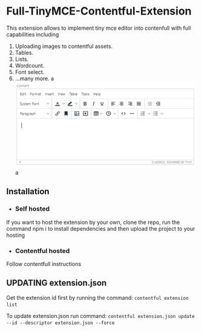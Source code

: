 # Full-TinyMCE-Contentful-Extension
This extension allows to implement tiny mce editor into contenfull with full capabilities including
1. Uploading images to contentful assets.
2. Tables.
3. Lists.
4. Wordcount.
5. Font select.
6. ...many more.
a
![aaaa](https://github.com/adventec/Full-TinyMCE-Contentful-Extension/blob/master/ScreenShot00130.jpg "aaaa")
a
## Installation
- ### Self hosted
If you want to host the extension by your own, clone the repo, run the command npm i to install dependencies and then upload the project to your hosting
- ### Contentful hosted
Follow contentfull instructions

## UPDATING extension.json
Get the extension id first by running the command: 
`contentful extension list`

To update extension.json run command: 
`contentful extension.json update --id --descriptor extension.json --force`
